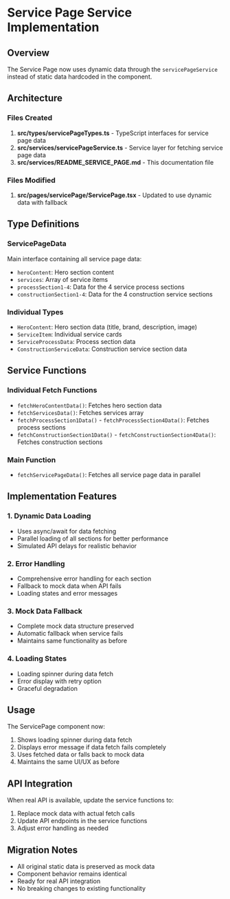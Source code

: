 # Service Page Service Implementation

## Overview
The Service Page now uses dynamic data through the `servicePageService` instead of static data hardcoded in the component.

## Architecture

### Files Created
1. **src/types/servicePageTypes.ts** - TypeScript interfaces for service page data
2. **src/services/servicePageService.ts** - Service layer for fetching service page data
3. **src/services/README_SERVICE_PAGE.md** - This documentation file

### Files Modified
1. **src/pages/servicePage/ServicePage.tsx** - Updated to use dynamic data with fallback

## Type Definitions

### ServicePageData
Main interface containing all service page data:
- `heroContent`: Hero section content
- `services`: Array of service items
- `processSection1-4`: Data for the 4 service process sections
- `constructionSection1-4`: Data for the 4 construction service sections

### Individual Types
- `HeroContent`: Hero section data (title, brand, description, image)
- `ServiceItem`: Individual service cards
- `ServiceProcessData`: Process section data
- `ConstructionServiceData`: Construction service section data

## Service Functions

### Individual Fetch Functions
- `fetchHeroContentData()`: Fetches hero section data
- `fetchServicesData()`: Fetches services array
- `fetchProcessSection1Data()` - `fetchProcessSection4Data()`: Fetches process sections
- `fetchConstructionSection1Data()` - `fetchConstructionSection4Data()`: Fetches construction sections

### Main Function
- `fetchServicePageData()`: Fetches all service page data in parallel

## Implementation Features

### 1. Dynamic Data Loading
- Uses async/await for data fetching
- Parallel loading of all sections for better performance
- Simulated API delays for realistic behavior

### 2. Error Handling
- Comprehensive error handling for each section
- Fallback to mock data when API fails
- Loading states and error messages

### 3. Mock Data Fallback
- Complete mock data structure preserved
- Automatic fallback when service fails
- Maintains same functionality as before

### 4. Loading States
- Loading spinner during data fetch
- Error display with retry option
- Graceful degradation

## Usage

The ServicePage component now:
1. Shows loading spinner during data fetch
2. Displays error message if data fetch fails completely
3. Uses fetched data or falls back to mock data
4. Maintains the same UI/UX as before

## API Integration

When real API is available, update the service functions to:
1. Replace mock data with actual fetch calls
2. Update API endpoints in the service functions
3. Adjust error handling as needed

## Migration Notes

- All original static data is preserved as mock data
- Component behavior remains identical
- Ready for real API integration
- No breaking changes to existing functionality 